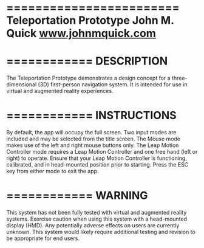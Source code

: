 ========================
Teleportation Prototype
John M. Quick
www.johnmquick.com
========================

============
DESCRIPTION
============

The Teleportation Prototype demonstrates a design concept for a three-dimensional (3D) first-person navigation system. It is intended for use in virtual and augmented reality experiences. 

============
INSTRUCTIONS
============

By default, the app will occupy the full screen. Two input modes are included and may be selected from the title screen. The Mouse mode makes use of the left and right mouse buttons only. The Leap Motion Controller mode requires a Leap Motion Controller and one free hand (left or right) to operate. Ensure that your Leap Motion Controller is functioning, calibrated, and in head-mounted position prior to starting. Press the ESC key from either mode to exit the app.

============
WARNING
============

This system has not been fully tested with virtual and augmented reality systems. Exercise caution when using this system with a head-mounted display (HMD). Any potentially adverse effects on users are currently unknown. This system would likely require additional testing and revision to be appropriate for end users. 